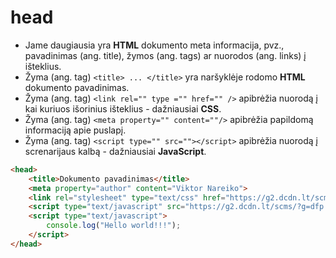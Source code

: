 # head

* Jame daugiausia yra **HTML** dokumento meta informacija, pvz., pavadinimas (ang. title), žymos (ang. tags) ar nuorodos (ang. links) į išteklius.
* Žyma (ang. tag) `<title> ... </title>` yra naršyklėje rodomo **HTML** dokumento pavadinimas.
* Žyma (ang. tag) `<link rel="" type ="" href="" />` apibrėžia nuorodą į kai kuriuos išorinius išteklius - dažniausiai **CSS**.
* Žyma (ang. tag) `<meta property="" content=""/>` apibrėžia papildomą informaciją apie puslapį.
* Žyma (ang. tag) `<script type="" src=""></script>` apibrėžia nuorodą į screnarijaus kalbą - dažniausiai **JavaScript**. 

```html
<head>
    <title>Dokumento pavadinimas</title>
    <meta property="author" content="Viktor Nareiko">
    <link rel="stylesheet" type="text/css" href="https://g2.dcdn.lt/scms/?g=dc.css&amp;1629956120">
    <script type="text/javascript" src="https://g2.dcdn.lt/scms/?g=dfp.js&amp;1627473508"></script>
    <script type="text/javascript">
        console.log("Hello world!!!");
    </script>
</head>
```
